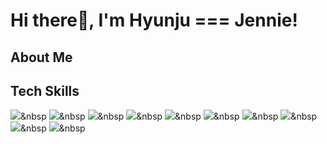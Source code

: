 # Hi there👋, I'm Hyunju === Jennie! 
## About Me

## Tech Skills
<img src="https://img.shields.io/badge/Java-#007396?style=flat-square&logo=Java&logoColor=white"/></a>&nbsp
<img src="https://img.shields.io/badge/Python-3766AB?style=flat-square&logo=Python&logoColor=white"/></a>&nbsp 
<img src="https://img.shields.io/badge/JavaScript-#F7DF1E?style=flat-square&logo=JavaScript&logoColor=white"/></a>&nbsp 
<img src="https://img.shields.io/badge/HTML-#E34F26?style=flat-square&logo=HTML&logoColor=white"/></a>&nbsp 
<img src="https://img.shields.io/badge/CSS-#1572B6?style=flat-square&logo=CSS3&logoColor=white"/></a>&nbsp 
<img src="https://img.shields.io/badge/HTML-#E34F26?style=flat-square&logo=HTML&logoColor=white"/></a>&nbsp 
<img src="https://img.shields.io/badge/Vue.js-#4FC08D?style=flat-square&logo=Vue.js&logoColor=white"/></a>&nbsp 
<img src="https://img.shields.io/badge/Vue.js-#4FC08D?style=flat-square&logo=Vue.js&logoColor=white"/></a>&nbsp 
<img src="https://img.shields.io/badge/Git-#F05032?style=flat-square&logo=Git&logoColor=white"/></a>&nbsp 
<img src="https://img.shields.io/badge/GitHub-#181717?style=flat-square&logo=GitHub&logoColor=white"/></a>&nbsp 

<!--
**JenHLee/JenHLee** is a ✨ _special_ ✨ repository because its `README.md` (this file) appears on your GitHub profile.

Here are some ideas to get you started:

- 🔭 I’m currently working on ...
- 🌱 I’m currently learning ...
- 👯 I’m looking to collaborate on ...
- 🤔 I’m looking for help with ...
- 💬 Ask me about ...
- 📫 How to reach me: ...
- 😄 Pronouns: ...
- ⚡ Fun fact: ...
-->
